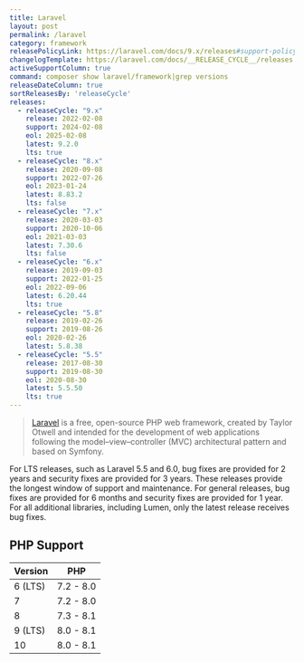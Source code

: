 ```yaml
---
title: Laravel
layout: post
permalink: /laravel
category: framework
releasePolicyLink: https://laravel.com/docs/9.x/releases#support-policy
changelogTemplate: https://laravel.com/docs/__RELEASE_CYCLE__/releases
activeSupportColumn: true
command: composer show laravel/framework|grep versions
releaseDateColumn: true
sortReleasesBy: 'releaseCycle'
releases:
  - releaseCycle: "9.x"
    release: 2022-02-08
    support: 2024-02-08
    eol: 2025-02-08
    latest: 9.2.0
    lts: true
  - releaseCycle: "8.x"
    release: 2020-09-08
    support: 2022-07-26
    eol: 2023-01-24
    latest: 8.83.2
    lts: false
  - releaseCycle: "7.x"
    release: 2020-03-03
    support: 2020-10-06
    eol: 2021-03-03
    latest: 7.30.6
    lts: false
  - releaseCycle: "6.x"
    release: 2019-09-03
    support: 2022-01-25
    eol: 2022-09-06
    latest: 6.20.44
    lts: true
  - releaseCycle: "5.8"
    release: 2019-02-26
    support: 2019-08-26
    eol: 2020-02-26
    latest: 5.8.38
  - releaseCycle: "5.5"
    release: 2017-08-30
    support: 2019-08-30
    eol: 2020-08-30
    latest: 5.5.50
    lts: true
---
```


> [Laravel](https://laravel.com/) is a free, open-source PHP web framework, created by Taylor Otwell and intended for the development of web applications following the model–view–controller (MVC) architectural pattern and based on Symfony.

For LTS releases, such as Laravel 5.5 and 6.0, bug fixes are provided for 2 years and security fixes are provided for 3 years. These releases provide the longest window of support and maintenance. For general releases, bug fixes are provided for 6 months and security fixes are provided for 1 year. For all additional libraries, including Lumen, only the latest release receives bug fixes.

## PHP Support

Version | PHP
--------|-----------
6 (LTS) | 7.2 - 8.0
7       | 7.2 - 8.0
8       | 7.3 - 8.1
9 (LTS) | 8.0 - 8.1
10      | 8.0 - 8.1

